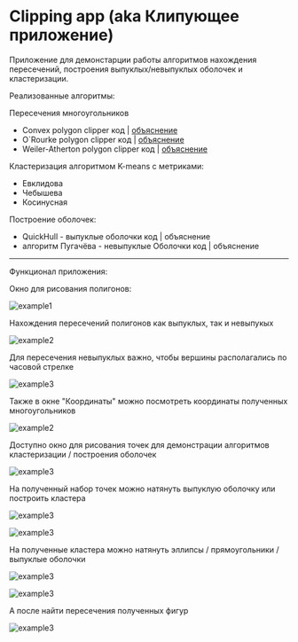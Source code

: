 # Clipping app (aka Клипующее приложение)

Приложение для демонстарции работы алгоритмов нахождения пересечений, построения выпуклых/невыпуклых оболочек и кластеризации.

Реализованные алгоритмы:

Пересечения многоугольников
* Convex polygon clipper код | [объяснение](./Core/Clippers/ConvexPolygonClipper/ConvexPolygonClipper.md)
* O`Rourke polygon clipper код | [объяснение](./Core/Clippers/RourkeChienPolygonClipper/RourkeChienPolygonClipper.md)
* Weiler-Atherton polygon clipper код | [объяснение](./Core/Clippers/WeilerAthertonPolygonClipper/WeilerAthertonPolygonClipper.md)

Кластеризация алгоритмом K-means с метриками:

* Евклидова
* Чебышева
* Косинусная

Построениe оболочек:

* QuickHull - выпуклые оболочки код | объяснение
* алгоритм Пугачёва - невыпуклые Оболочки код | объяснение

---

Функционал приложения:

Окно для рисования полигонов:

![example1](./Imgs/PolygonDraw.png)

Нахождения пересечений полигонов как выпуклых, так и невыпукых

![example2](./Imgs/Intersection.png)

Для пересечения невыпуклых важно, чтобы вершины располагались по часовой стрелке

![example3](./Imgs/NonconvexIntersection.png)

Также в окне "Координаты" можно посмотреть координаты полученных многоугольников

![example2](./Imgs/InfoWindow.png)

Доступно окно для рисования точек для демонстрации алгоритмов кластеризации / построения оболочек

![example3](./Imgs/PointDrawWindow.png)

На полученный набор точек можно натянуть выпуклую оболочку или построить кластера

![example3](./Imgs/Convex.png)

![example3](./Imgs/ClusteringWindow.png)

На полученные кластера можно натянуть эллипсы / прямоугольники / выпуклые оболочки

![example3](./Imgs/EllipsesOnClusters.png)

![example3](./Imgs/EllipsesOnClusters2.png)

А после найти пересечения полученных фигур

![example3](./Imgs/EllipsesIntersection.png)
